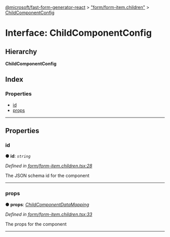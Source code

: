 [@microsoft/fast-form-generator-react](../README.md) > ["form/form-item.children"](../modules/_form_form_item_children_.md) > [ChildComponentConfig](../interfaces/_form_form_item_children_.childcomponentconfig.md)

# Interface: ChildComponentConfig

## Hierarchy

**ChildComponentConfig**

## Index

### Properties

* [id](_form_form_item_children_.childcomponentconfig.md#id)
* [props](_form_form_item_children_.childcomponentconfig.md#props)

---

## Properties

<a id="id"></a>

###  id

**● id**: *`string`*

*Defined in [form/form-item.children.tsx:28](https://github.com/Microsoft/fast-dna/blob/164dd3ca/packages/fast-form-generator-react/src/form/form-item.children.tsx#L28)*

The JSON schema id for the component

___
<a id="props"></a>

###  props

**● props**: *[ChildComponentDataMapping](_form_form_item_children_.childcomponentdatamapping.md)*

*Defined in [form/form-item.children.tsx:33](https://github.com/Microsoft/fast-dna/blob/164dd3ca/packages/fast-form-generator-react/src/form/form-item.children.tsx#L33)*

The props for the component

___

